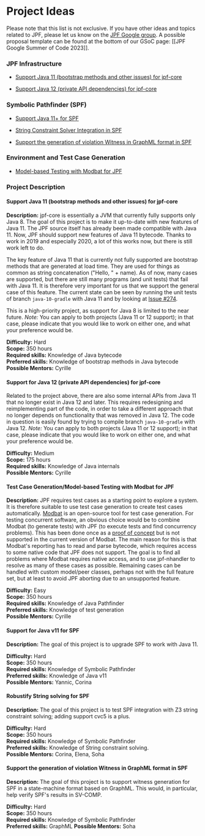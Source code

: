 # Project Ideas

Please note that this list is not exclusive. If you have other ideas and topics related to JPF, please let us know on the [JPF Google group](https://groups.google.com/forum/#!forum/java-pathfinder).
A possible proposal template can be found at the bottom of our GSoC page: [[JPF Google Summer of Code 2023]].

### JPF Infrastructure

* [Support Java 11 (bootstrap methods and other issues) for jpf-core](#support-java-11) <Cyrille>

* [Support Java 12 (private API dependencies) for jpf-core](#support-java-12) <Cyrille> 

<!-- ### JPF Application Domains -->

<!-- * [Model Checking Distributed Java Applications](#model-checking-distributed-java-applications) <Cyrille> -->

<!-- * [Verification of Multi Agent Systems](#verification-of-multi-agent-systems) <Franco><Eric><CheckWithNeha> -->

<!--* [Verification of Actor-based Systems](#verification-of-actor-based-systems) <Nastaran> -->

<!--* [Verification of Event-Driven Applications](#verification-of-event-driven-applications) <Oksana>-->

<!-- * [Verification of epistemic properties of Java programs](#verification-of-epistemic-properties-of-java-programs) <Franco><Nikos> -->

<!-- ### Separation Logic

* [Verification of unbounded heap-manipulating programs via learning](#verification-of-unbounded-heap-manipulating-programs-via-learning) <Loc><Sang> -->

<!-- ### Automatic Program Repair -->

<!-- * [Automatic program repair using annotations](#automatic-program-repair-using-annotations) <Bach><Vaibhav><Eric><Corina> -->

### Symbolic Pathfinder (SPF)

* [Support Java 11+ for SPF](#support-java-11-for-spf) <Yannic><Corina>

<!-- * [Support gradle for SPF](#support-gradle-for-spf) <Yannic><Corina> -->

* [String Constraint Solver Integration in SPF](#improving-string-analysis-in-spf) <Yannic><Corina><Elena><Soha>

* [Support the generation of violation Witness in GraphML format in SPF](#witness-generation-in-spf) <Soha>

<!-- * [Support Bit-Vector Floating Point in SPF](#bvfloating-point-in-spf) <Soha> -->

<!-- * [Refactoring SPF constraint library](#refactoring-spf-constraint-library) <Elena> -->

<!-- * [Handling Native Calls in the Context of Symbolic Execution](#handling-native-calls-in-the-context-of-symbolic-execution) <Corina><Nastaran> -->

<!-- * [Comparison between concolic execution and classical symbolic execution](#comparison-between-concolic-and-classical-symbolic-execution) -->

<!-- * [Generic GREEN](#generic-green) <Willem> -->

<!-- * [Improving Symbolic PathFinder](#improving-symbolic-pathfinder) <Kasper><Corina> -->

<!-- * [Improving Sampling of Symbolic Paths](#improving-sampling-of-symbolic-paths) <Kasper> -->

<!-- * [Hash-consing for SPF](#hash-consing-for-spf) <Vaibhav> -->

<!-- * [Visualizing ChoiceGenerator tree for SPF](#visualizing-choicegenerator-tree-for-spf) <Vaibhav> -->

<!-- * [Combinatorial testing of configuration options for SPF](#combinatorial-testing-of-configuration-options-for-SPF) <Vaibhav> -->

<!-- * [Beneficial path-merging for SPF](#beneficial-path-merging-for-SPF) <Vaibhav> -->

<!--### Hybrid Fuzzing-->

<!-- * [Whitebox Fuzzer and Grammar Learner](#whitebox-fuzzer-and-grammar-learner)  -->

<!-- * [Fuzzing and Symbolic Execution](#fuzzing-and-symbolic-execution) <Corina><Yannic> -->


<!-- ### Smart Contract -->

<!-- * [Smart Contract Analysis](#smart-contract-analysis) <Cyrille> -->



<!-- ### Android -->

<!-- * [Analysis of Android Applications](#analysis-of-android-applications) -->



<!-- ### Concolic Execution -->

<!-- * [JDart maintenance and scalability](#jdart-maintenance-and-scalability) <Falk> -->

<!--
* [New Features for JDart](#new-features-for-jdart) <Kasper>

* [Concolic Execution for Android Apps](#concolic-execution-for-android-apps) <Kasper>

* [Support for parallel or distributed exploration in JDart](#support-for-parallel-or-distributed-exploration-in-jdart-and-regression-tests-for-jdart)

* [Regression tests for JDart](#support-for-parallel-or-distributed-exploration-in-jdart-and-regression-tests-for-jdart)-->



### Environment and Test Case Generation

<!-- * [Environment and Test Case Generation for Specific Domains](#environment-and-test-case-generation-for-specific-domains) <Oksana> -->

* [Model-based Testing with Modbat for JPF](#mbt-modbat) <Cyrille>

<!-- * [Minimizing test-cases for branch coverage of Path-Merged Regions](#minimize-testcases-path-merging) <Soha> -->

<!-- * [Method summaries, extended](#method-summaries)<Cyrille><Pavel> -->

<!-- * [Environment and Test Case Generation for Symbolic Execution](#environment-and-test-case-generation-for-symbolic-execution) <Oksana>

<!-- * [Test Case Generation for Evolving Applications](#test-case-generation-for-evolving-applications) <Oksana> -->



<!-- ### JPF Extensions and External Systems Interfacing -->

<!-- * [Evaluating jpf-psyco](#evaluating-jpf-psyco) <Kasper><CheckWithFalk> -->



<!-- ### Symbolic Data-race Detection -->

<!-- * [Symbolic data-race detection for Habanero Java](#symbolic-data-race-detection-for-habanero-java) <Eric> -->



### Project Description

<a name="support-java-11"></a>
#### Support Java 11 (bootstrap methods and other issues) for jpf-core

**Description:**
jpf-core is essentially a JVM that currently fully supports only Java 8. The goal of this project is to make it up-to-date with new features of Java 11. The JPF source itself has already been made compatible with Java 11. Now, JPF should support new features of Java 11 bytecode. Thanks to work in 2019 and especially 2020, a lot of this works now, but there is still work left to do.

The key feature of Java 11 that is currently not fully supported are bootstrap methods that are generated at load time. They are used for things as common as string concatenation ("Hello, " + name). As of now, many cases are supported, but there are still many programs (and unit tests) that fail with Java 11. It is therefore very important for us that we support the general case of this feature. The current state can be seen by running the unit tests of branch `java-10-gradle` with Java 11 and by looking at [Issue #274](https://github.com/javapathfinder/jpf-core/issues/274).

This is a high-priority project, as support for Java 8 is limited to the near future.
*Note:* You can apply to both projects (Java 11 or 12 support); in that case, please indicate that you would like to work on either one, and what your preference would be.

**Difficulty:** Hard  
**Scope:** 350 hours  
**Required skills:** Knowledge of Java bytecode  
**Preferred skills:** Knowledge of bootstrap methods in Java bytecode  
**Possible Mentors:** Cyrille

<a name="support-java-12"></a>
#### Support for Java 12 (private API dependencies) for jpf-core

Related to the project above, there are also some internal APIs from Java 11 that no longer exist in Java 12 and later.
This requires redesigning and reimplementing part of the code, in order to take a different approach that no longer depends on functionality that was removed in Java 12. The code in question is easily found by trying to compile branch `java-10-gradle` with Java 12.
*Note:* You can apply to both projects (Java 11 or 12 support); in that case, please indicate that you would like to work on either one, and what your preference would be.

**Difficulty:** Medium  
**Scope:** 175 hours  
**Required skills:** Knowledge of Java internals  
**Possible Mentors:** Cyrille

<a name="mbt-modbat"></a>
#### Test Case Generation/Model-based Testing with Modbat for JPF

**Description:**
JPF requires test cases as a starting point to explore a system. It is therefore suitable to use
test case generation to create test cases automatically. [Modbat](https://github.com/cyrille-artho/modbat/) is an open-source tool for test case generation. For testing concurrent software,
an obvious choice would be to combine Modbat (to generate tests) with JPF (to execute tests and
find concurrency problems). This has been done once as a [proof of concept](https://people.kth.se/~artho/papers/ase-2013-preprint.pdf) but is not supported in the current version of Modbat.
The main reason for this is that Modbat's reporting has to read and parse bytecode, which requires
access to some native code that JPF does not support.
The goal is to find all problems where Modbat requires native access, and to use jpf-nhandler
to resolve as many of these cases as possible. Remaining cases can be handled with custom model/peer classes, perhaps not with the full feature set, but at least to avoid JPF aborting due to an unsupported feature.

**Difficulty:** Easy  
**Scope:** 350 hours  
**Required skills:** Knowledge of Java Pathfinder  
**Preferred skills:** Knowledge of test generation  
**Possible Mentors:** Cyrille


<!--
<a name="support-gradle-for-spf"></a>
#### Support for gradle for SPF

**Description:**
The goal of this project is to (1) implement gradle support for Symbolic Pathfinder, (2) to update the extension template, including gradle support and updated documentation.

**Difficulty:** Easy  
**Scope:** 175 hours  
**Required skills:** Knowledge of Java Pathfinder and Gradle build automation  
**Preferred skills:** Knowledge of Symbolic Pathfinder  
**Possible Mentors:** Yannic, Corina
-->

<a name="support-java-11-for-spf"></a>
#### Support for Java v11 for SPF

**Description:**
The goal of this project is to upgrade SPF to work with Java 11.

**Difficulty:** Hard  
**Scope:** 350 hours  
**Required skills:** Knowledge of Symbolic Pathfinder   
**Preferred skills:** Knowledge of Java v11  
**Possible Mentors:** Yannic, Corina

<a name="improving-string-analysis-in-spf"></a>
#### Robustify String solving for SPF

**Description:**
The goal of this project is to test SPF integration with Z3 string constraint solving; adding support cvc5 is a plus.


**Difficulty:** Hard  
**Scope:** 350 hours  
**Required skills:** Knowledge of Symbolic Pathfinder   
**Preferred skills:** Knowledge of String constraint solving.  
**Possible Mentors:** Corina, Elena, Soha


<a name="witness-generation-in-spf"></a>
#### Support the generation of violation Witness in GraphML format in SPF

**Description:**
The goal of this project is to support witness generation for SPF in a state-machine format based on GraphML. This would, in particular, help verify SPF's results in SV-COMP.


**Difficulty:** Hard  
**Scope:** 350 hours  
**Required skills:** Knowledge of Symbolic Pathfinder   
**Preferred skills:** GraphML
**Possible Mentors:** Soha


<!--
 
<a name="minimize-testcases-path-merging"></a>
#### Minimizing Test-Cases for Branch Coverage of Path-Merged Regions

**Description:**
When generating test cases for path-merging more branch obligations could be covered with a single test case. In this project, we will focus on ways to minimize the number of test cases generated from path-merging for branch coverage criteria. 

**Difficulty:** Medium  
**Required skills:** Knowledge of Symbolic PathFinder.  
**Preferred skills:** Knowledge of Java Ranger.  

-->

